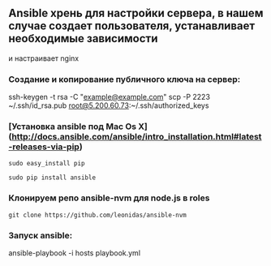 ## Ansible хрень для настройки сервера, в нашем случае создает пользователя, устанавливает необходимые зависимости
и настраивает nginx

### Создание и копирование публичного ключа на сервер:

ssh-keygen -t rsa -C "example@example.com"
scp -P 2223 ~/.ssh/id_rsa.pub root@5.200.60.73:~/.ssh/authorized_keys

### [Установка ansible под Mac Os X] (http://docs.ansible.com/ansible/intro_installation.html#latest-releases-via-pip)

```
sudo easy_install pip
```

```
sudo pip install ansible
```

### Клонируем репо ansible-nvm для node.js в roles
```
git clone https://github.com/leonidas/ansible-nvm
```


### Запуск ansible:

ansible-playbook -i hosts playbook.yml